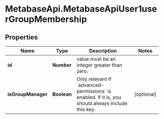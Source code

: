 # MetabaseApi.MetabaseApiUser1userGroupMembership

## Properties

Name | Type | Description | Notes
------------ | ------------- | ------------- | -------------
**id** | **Number** | value must be an integer greater than zero. | 
**isGroupManager** | **Boolean** | Only relevant if &#x60;advanced-permissions&#x60; is enabled. If it is, you should always include this key. | [optional] 


